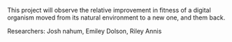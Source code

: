 This project will observe the relative improvement in fitness of a digital organism moved from its natural environment to a new one, and them back.

Researchers: Josh nahum, Emiley Dolson, Riley Annis